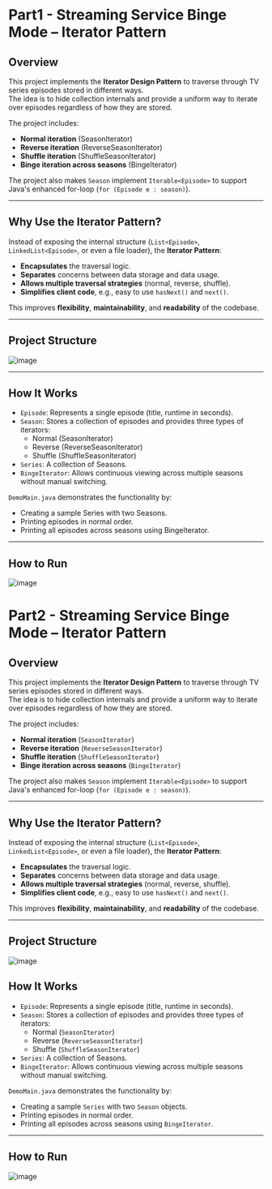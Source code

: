 
# Part1 - Streaming Service Binge Mode – Iterator Pattern

## Overview

This project implements the **Iterator Design Pattern** to traverse through TV series episodes stored in different ways.  
The idea is to hide collection internals and provide a uniform way to iterate over episodes regardless of how they are stored.

The project includes:
- **Normal iteration** (SeasonIterator)
- **Reverse iteration** (ReverseSeasonIterator)
- **Shuffle iteration** (ShuffleSeasonIterator)
- **Binge iteration across seasons** (BingeIterator)

The project also makes `Season` implement `Iterable<Episode>` to support Java's enhanced for-loop (`for (Episode e : season)`).

---

## Why Use the Iterator Pattern?

Instead of exposing the internal structure (`List<Episode>`, `LinkedList<Episode>`, or even a file loader), the **Iterator Pattern**:
- **Encapsulates** the traversal logic.
- **Separates** concerns between data storage and data usage.
- **Allows multiple traversal strategies** (normal, reverse, shuffle).
- **Simplifies client code**, e.g., easy to use `hasNext()` and `next()`.

This improves **flexibility**, **maintainability**, and **readability** of the codebase.

---

## Project Structure

![image](https://github.com/user-attachments/assets/b2e4ed93-9dcf-4a14-a8af-388fffb18d1a)


---

## How It Works

- `Episode`: Represents a single episode (title, runtime in seconds).
- `Season`: Stores a collection of episodes and provides three types of iterators:
  - Normal (SeasonIterator)
  - Reverse (ReverseSeasonIterator)
  - Shuffle (ShuffleSeasonIterator)
- `Series`: A collection of Seasons.
- `BingeIterator`: Allows continuous viewing across multiple seasons without manual switching.

`DemoMain.java` demonstrates the functionality by:
- Creating a sample Series with two Seasons.
- Printing episodes in normal order.
- Printing all episodes across seasons using BingeIterator.

---

## How to Run

![image](https://github.com/user-attachments/assets/57f87b58-b55d-4b2d-af87-c7b3741d2858)

# Part2 - Streaming Service Binge Mode – Iterator Pattern

## Overview

This project implements the **Iterator Design Pattern** to traverse through TV series episodes stored in different ways.  
The idea is to hide collection internals and provide a uniform way to iterate over episodes regardless of how they are stored.

The project includes:
- **Normal iteration** (`SeasonIterator`)
- **Reverse iteration** (`ReverseSeasonIterator`)
- **Shuffle iteration** (`ShuffleSeasonIterator`)
- **Binge iteration across seasons** (`BingeIterator`)

The project also makes `Season` implement `Iterable<Episode>` to support Java's enhanced for-loop (`for (Episode e : season)`).

---

## Why Use the Iterator Pattern?

Instead of exposing the internal structure (`List<Episode>`, `LinkedList<Episode>`, or even a file loader), the **Iterator Pattern**:
- **Encapsulates** the traversal logic.
- **Separates** concerns between data storage and data usage.
- **Allows multiple traversal strategies** (normal, reverse, shuffle).
- **Simplifies client code**, e.g., easy to use `hasNext()` and `next()`.

This improves **flexibility**, **maintainability**, and **readability** of the codebase.

---

## Project Structure

![image](https://github.com/user-attachments/assets/8a4ffa01-47fa-40a6-a901-eb34d1d4044a)


## How It Works

- `Episode`: Represents a single episode (title, runtime in seconds).
- `Season`: Stores a collection of episodes and provides three types of iterators:
  - Normal (`SeasonIterator`)
  - Reverse (`ReverseSeasonIterator`)
  - Shuffle (`ShuffleSeasonIterator`)
- `Series`: A collection of Seasons.
- `BingeIterator`: Allows continuous viewing across multiple seasons without manual switching.

`DemoMain.java` demonstrates the functionality by:
- Creating a sample `Series` with two `Season` objects.
- Printing episodes in normal order.
- Printing all episodes across seasons using `BingeIterator`.

---

## How to Run

![image](https://github.com/user-attachments/assets/1a4933de-5c11-41ee-a21e-e8d6dda1748d)
